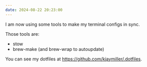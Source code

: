 ```yaml
---
date: 2024-08-22 20:23:00
---
```


I am now using some tools to make my terminal configs in sync.

Those tools are:

- stow
- brew-make (and brew-wrap to autoupdate)

You can see my dotfiles at <https://github.com/kjaymiller/.dotfiles>.
